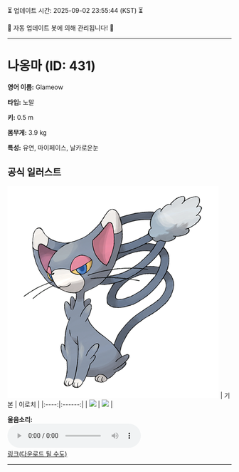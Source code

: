 
⏳ 업데이트 시간: 2025-09-02 23:55:44 (KST) ⏳

🤖 자동 업데이트 봇에 의해 관리됩니다! 🤖

---

# 나옹마 (ID: 431)
**영어 이름:** Glameow

**타입:** 노말

**키:** 0.5 m

**몸무게:** 3.9 kg

**특성:** 유연, 마이페이스, 날카로운눈

## 공식 일러스트
![](https://raw.githubusercontent.com/PokeAPI/sprites/master/sprites/pokemon/other/official-artwork/431.png)
| 기본 | 이로치 |
|:----:|:------:|
| <img src="http://play.pokemonshowdown.com/sprites/ani/glameow.gif" width="200"> | <img src="http://play.pokemonshowdown.com/sprites/ani-shiny/glameow.gif" width="200"> |

**울음소리:**<br><audio controls src="https://raw.githubusercontent.com/PokeAPI/cries/main/cries/pokemon/latest/431.ogg"></audio><br> [링크(다운로드 될 수도)](https://raw.githubusercontent.com/PokeAPI/cries/main/cries/pokemon/latest/431.ogg)


---
